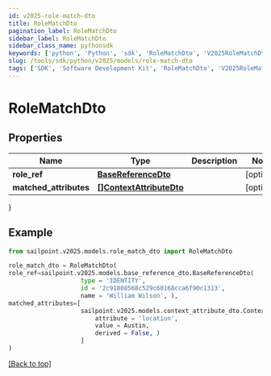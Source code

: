 ```yaml
---
id: v2025-role-match-dto
title: RoleMatchDto
pagination_label: RoleMatchDto
sidebar_label: RoleMatchDto
sidebar_class_name: pythonsdk
keywords: ['python', 'Python', 'sdk', 'RoleMatchDto', 'V2025RoleMatchDto']
slug: /tools/sdk/python/v2025/models/role-match-dto
tags: ['SDK', 'Software Development Kit', 'RoleMatchDto', 'V2025RoleMatchDto']
---
```


# RoleMatchDto

## Properties

| Name | Type | Description | Notes |
| --- | --- | --- | --- |
| **role_ref** | [**BaseReferenceDto**](base-reference-dto) |  | [optional] |
| **matched_attributes** | [**[]ContextAttributeDto**](context-attribute-dto) |  | [optional] |

}

## Example

```python
from sailpoint.v2025.models.role_match_dto import RoleMatchDto

role_match_dto = RoleMatchDto(
role_ref=sailpoint.v2025.models.base_reference_dto.BaseReferenceDto(
                    type = 'IDENTITY',
                    id = '2c91808568c529c60168cca6f90c1313',
                    name = 'William Wilson', ),
matched_attributes=[
                    sailpoint.v2025.models.context_attribute_dto.ContextAttributeDto(
                        attribute = 'location',
                        value = Austin,
                        derived = False, )
                    ]
)

```

[[Back to top]](#)

